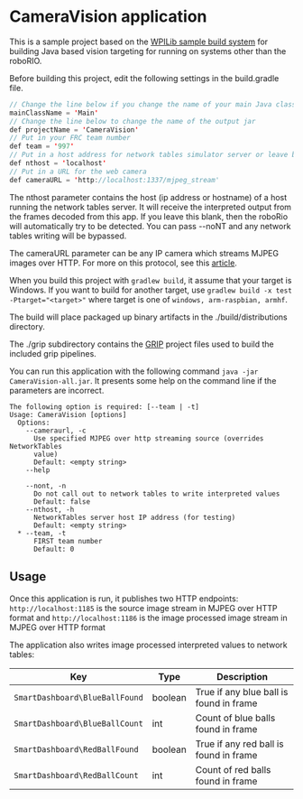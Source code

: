 # CameraVision application

This is a sample project based on the [WPILib sample build system](https://github.com/wpilibsuite/VisionBuildSamples) for building Java based vision targeting for running on systems other than the roboRIO.

Before building this project, edit the following settings in the build.gradle file.

```java
// Change the line below if you change the name of your main Java class
mainClassName = 'Main'
// Change the line below to change the name of the output jar
def projectName = 'CameraVision'
// Put in your FRC team number
def team = '997'
// Put in a host address for network tables simulator server or leave blank for roboRio
def nthost = 'localhost'
// Put in a URL for the web camera
def cameraURL = 'http://localhost:1337/mjpeg_stream'
```

The nthost parameter contains the host (ip address or hostname) of a host running the network tables server.  It will receive the interpreted output from the frames decoded from this app.  If you leave this blank, then the roboRio will automatically try to be detected.  You can pass --noNT and any network tables writing will be bypassed.

The cameraURL parameter can be any IP camera which streams MJPEG images over HTTP.  For more on this protocol, see this [article](https://stackoverflow.com/questions/2060953/httpwebresponse-with-mjpeg-and-multipart-x-mixed-replace-boundary-myboundary).

When you build this project with `gradlew build`, it assume that your target is Windows.  If you want to build for another target, use `gradlew build -x test -Ptarget="<target>"` where target is one of `windows, arm-raspbian, armhf`.

The build will place packaged up binary artifacts in the ./build/distributions directory.

The ./grip subdirectory contains the [GRIP](https://github.com/WPIRoboticsProjects/GRIP) project files used to build the included grip pipelines.

You can run this application with the following command `java -jar CameraVision-all.jar`.  It presents some help on the command line if the parameters are incorrect.

```
The following option is required: [--team | -t]
Usage: CameraVision [options]
  Options:
    --cameraurl, -c
      Use specified MJPEG over http streaming source (overrides NetworkTables
      value)
      Default: <empty string>
    --help

    --nont, -n
      Do not call out to network tables to write interpreted values
      Default: false
    --nthost, -h
      NetworkTables server host IP address (for testing)
      Default: <empty string>
  * --team, -t
      FIRST team number
      Default: 0
```

## Usage
Once this application is run, it publishes two HTTP endpoints:
`http://localhost:1185` is the source image stream in MJPEG over HTTP format and 
`http://localhost:1186` is the image processed image stream in MJPEG over HTTP format

The application also writes image processed interpreted values to network tables:

| Key                               | Type    | Description                                     |
| --------------------------------- | ------- | ----------------------------------------------- |
| `SmartDashboard\BlueBallFound`    | boolean | True if any blue ball is found in frame         |
| `SmartDashboard\BlueBallCount`    | int     | Count of blue balls found in frame              |
| `SmartDashboard\RedBallFound`     | boolean | True if any red ball is found in frame          |
| `SmartDashboard\RedBallCount`     | int     | Count of red balls found in frame               |